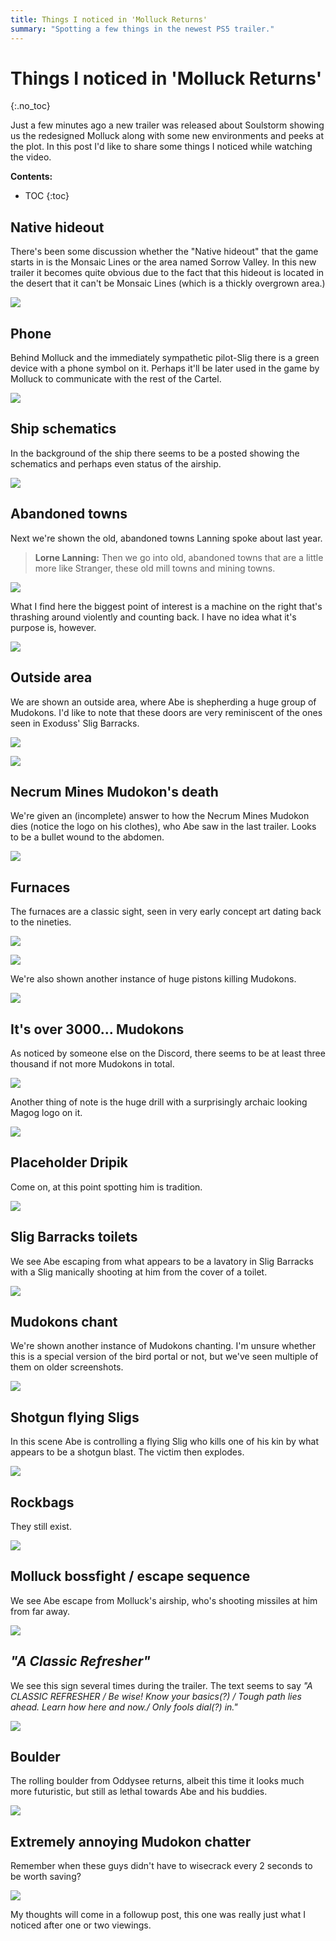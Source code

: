 ```yaml
---
title: Things I noticed in 'Molluck Returns'
summary: "Spotting a few things in the newest PS5 trailer."
---
```


# Things I noticed in 'Molluck Returns'
{:.no_toc}

Just a few minutes ago a new trailer was released about Soulstorm showing us the redesigned Molluck
along with some new environments and peeks at the plot. In this post I'd like to share some things I
noticed while watching the video.

**Contents:**

* TOC
{:toc}

## Native hideout

There's been some discussion whether the "Native hideout" that the game starts in is the Monsaic
Lines or the area named Sorrow Valley. In this new trailer it becomes quite obvious due to the fact
that this hideout is located in the desert that it can't be Monsaic Lines (which is a thickly
overgrown area.)

![](/imgs/molre/hideout.png)

## Phone

Behind Molluck and the immediately sympathetic pilot-Slig there is a green device with a phone
symbol on it. Perhaps it'll be later used in the game by Molluck to communicate with the rest of the
Cartel.

![](/imgs/molre/health.png)

## Ship schematics

In the background of the ship there seems to be a posted showing the schematics and perhaps even
status of the airship.

![](/imgs/molre/schematic.png)

## Abandoned towns

Next we're shown the old, abandoned towns Lanning spoke about last year.

> **Lorne Lanning:** Then we go into old, abandoned towns that are a little more like Stranger, these old mill towns and mining towns.

![](/imgs/molre/town.png)

What I find here the biggest point of interest is a machine on the right that's thrashing around
violently and counting back. I have no idea what it's purpose is, however.

![](/imgs/molre/machine.png)

## Outside area

We are shown an outside area, where Abe is shepherding a huge group of Mudokons. I'd like to note
that these doors are very reminiscent of the ones seen in Exoduss' Slig Barracks.

![](/imgs/molre/door.png)

![](/imgs/molre/sbdoor.png)

## Necrum Mines Mudokon's death

We're given an (incomplete) answer to how the Necrum Mines Mudokon dies (notice the logo on his
clothes), who Abe saw in the last trailer. Looks to be a bullet wound to the abdomen.

![](/imgs/molre/wound.png)

## Furnaces

The furnaces are a classic sight, seen in very early concept art dating back to the nineties.

![](/imgs/molre/furnace.png)

![](/imgs/molre/bwfurnace.png)

We're also shown another instance of huge pistons killing Mudokons.

![](/imgs/molre/piston.png)

## It's over 3000... Mudokons

As noticed by someone else on the Discord, there seems to be at least three thousand if not more
Mudokons in total.

![](/imgs/molre/3000.png)

Another thing of note is the huge drill with a surprisingly archaic looking Magog logo on it.

![](/imgs/molre/drill.png)

## Placeholder Dripik

Come on, at this point spotting him is tradition.

![](/imgs/molre/dripik.png)

## Slig Barracks toilets

We see Abe escaping from what appears to be a lavatory in Slig Barracks with a Slig manically
shooting at him from the cover of a toilet.

![](/imgs/molre/toilet.png)

## Mudokons chant

We're shown another instance of Mudokons chanting. I'm unsure whether this is a special version of
the bird portal or not, but we've seen multiple of them on older screenshots.

![](/imgs/molre/portal.png)

## Shotgun flying Sligs

In this scene Abe is controlling a flying Slig who kills one of his kin by what appears to be a
shotgun blast. The victim then explodes.

![](/imgs/molre/shotgun.png)

## Rockbags

They still exist.

![](/imgs/molre/rockbag.png)

## Molluck bossfight / escape sequence

We see Abe escape from Molluck's airship, who's shooting missiles at him from far away.

![](/imgs/molre/molluck.png)

## *"A Classic Refresher"*

We see this sign several times during the trailer. The text seems to say *"A CLASSIC REFRESHER / Be
wise! Know your basics(?) / Tough path lies ahead. Learn how here and now./ Only fools dial(?)
in."*

![](/imgs/molre/refresher.png)

## Boulder

The rolling boulder from Oddysee returns, albeit this time it looks much more futuristic, but still
as lethal towards Abe and his buddies.

![](/imgs/molre/boulder.png)

## Extremely annoying Mudokon chatter

Remember when these guys didn't have to wisecrack every 2 seconds to be worth saving?

![](/imgs/molre/chatter.png)

My thoughts will come in a followup post, this one was really just what I noticed after one or two
viewings.

